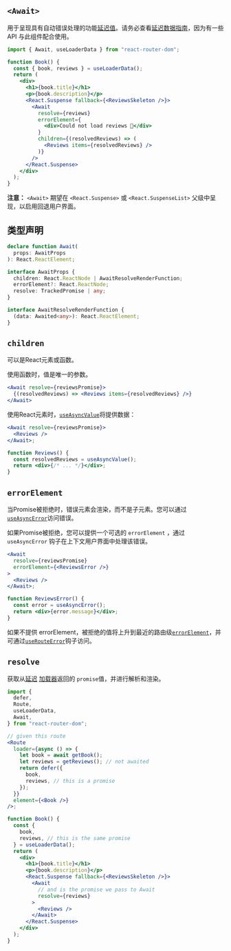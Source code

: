## `<Await>`

用于呈现具有自动错误处理的功能[延迟值](https://reactrouter.com/en/main/utils/defer)。请务必查看[延迟数据指南](https://reactrouter.com/en/main/guides/deferred)，因为有一些 API 与此组件配合使用。

```jsx
import { Await, useLoaderData } from "react-router-dom";

function Book() {
  const { book, reviews } = useLoaderData();
  return (
    <div>
      <h1>{book.title}</h1>
      <p>{book.description}</p>
      <React.Suspense fallback={<ReviewsSkeleton />}>
        <Await
          resolve={reviews}
          errorElement={
            <div>Could not load reviews 😬</div>
          }
          children={(resolvedReviews) => (
            <Reviews items={resolvedReviews} />
          )}
        />
      </React.Suspense>
    </div>
  );
}
```

**注意：** `<Await>` 期望在 `<React.Suspense>` 或 `<React.SuspenseList>` 父级中呈现，以启用回退用户界面。

## 类型声明

```ts
declare function Await(
  props: AwaitProps
): React.ReactElement;

interface AwaitProps {
  children: React.ReactNode | AwaitResolveRenderFunction;
  errorElement?: React.ReactNode;
  resolve: TrackedPromise | any;
}

interface AwaitResolveRenderFunction {
  (data: Awaited<any>): React.ReactElement;
}
```

## `children`

可以是React元素或函数。

使用函数时，值是唯一的参数。

```jsx
<Await resolve={reviewsPromise}>
  {(resolvedReviews) => <Reviews items={resolvedReviews} />}
</Await>
```

使用React元素时，[`useAsyncValue`](https://reactrouter.com/en/main/hooks/use-async-value)将提供数据：

```jsx
<Await resolve={reviewsPromise}>
  <Reviews />
</Await>;

function Reviews() {
  const resolvedReviews = useAsyncValue();
  return <div>{/* ... */}</div>;
}
```

## `errorElement`

当Promise被拒绝时，错误元素会渲染，而不是子元素。您可以通过[`useAsyncError`](https://reactrouter.com/en/main/hooks/use-async-error)访问错误。

如果Promise被拒绝，您可以提供一个可选的 `errorElement` ，通过 `useAsyncError` 钩子在上下文用户界面中处理该错误。

```jsx
<Await
  resolve={reviewsPromise}
  errorElement={<ReviewsError />}
>
  <Reviews />
</Await>;

function ReviewsError() {
  const error = useAsyncError();
  return <div>{error.message}</div>;
}
```

如果不提供 errorElement，被拒绝的值将上升到最近的路由级[`errorElement`](https://reactrouter.com/en/main/route/error-element)，并可通过[`useRouteError`](https://reactrouter.com/en/main/hooks/use-route-error)钩子访问。

## `resolve`

获取从[延迟](https://reactrouter.com/en/main/utils/defer) [加载器](https://reactrouter.com/en/main/route/loader)返回的 `promise`值，并进行解析和渲染。

```jsx
import {
  defer,
  Route,
  useLoaderData,
  Await,
} from "react-router-dom";

// given this route
<Route
  loader={async () => {
    let book = await getBook();
    let reviews = getReviews(); // not awaited
    return defer({
      book,
      reviews, // this is a promise
    });
  }}
  element={<Book />}
/>;

function Book() {
  const {
    book,
    reviews, // this is the same promise
  } = useLoaderData();
  return (
    <div>
      <h1>{book.title}</h1>
      <p>{book.description}</p>
      <React.Suspense fallback={<ReviewsSkeleton />}>
        <Await
          // and is the promise we pass to Await
          resolve={reviews}
        >
          <Reviews />
        </Await>
      </React.Suspense>
    </div>
  );
}
```